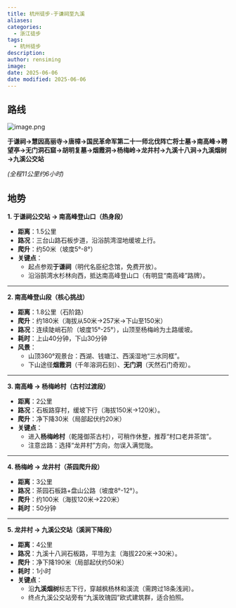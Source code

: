 ```yaml
---
title: 杭州徒步-于谦祠至九溪
aliases: 
categories:
  - 浙江徒步
tags:
  - 杭州徒步
description: 
author: rensiming
image: 
date: 2025-06-06
date modified: 2025-06-06
---
```


## 路线

![image.png](https://amown.cn/PicGo/20250606111708881.png)

**于谦祠→慧因高丽寺→唐樟→国民革命军第二十一师北伐阵亡将士墓→南高峰→聘望亭→无门洞石窟→胡明复墓→烟霞洞→杨梅岭→龙井村→九溪十八涧→九溪烟树→九溪公交站**

*(全程11公里约6小时)*

## 地势

**1. 于谦祠公交站 → 南高峰登山口（热身段）**

- **距离**：1.5公里
- **路况**：三台山路石板步道，沿浴鹄湾湿地缓坡上行。
- **爬升**：约50米（坡度5°-8°）
- **关键点**：
    - 起点参观**于谦祠**（明代名臣纪念馆，免费开放）。
    - 沿浴鹄湾水杉林向西，抵达南高峰登山口（有明显“南高峰”路牌）。

---

**2. 南高峰登山段（核心挑战）**

- **距离**：1.8公里（石阶路）
- **爬升**：约180米（海拔从50米→257米→下山至150米）
- **路况**：连续陡峭石阶（坡度15°-25°），山顶至杨梅岭为土路缓坡。
- **耗时**：上山40分钟，下山30分钟
- **风景**：
    - 山顶360°观景台：西湖、钱塘江、西溪湿地“三水同框”。
    - 下山途径**烟霞洞**（千年溶洞石刻）、**无门洞**（天然石门奇观）。

---

**3. 南高峰 → 杨梅岭村（古村过渡段）**

- **距离**：2公里
- **路况**：石板路穿村，缓坡下行（海拔150米→120米）。
- **爬升**：净下降30米（局部起伏约20米）
- **关键点**：
    - 进入**杨梅岭村**（乾隆御茶古村），可稍作休整，推荐“村口老井茶馆”。
    - 注意岔路：选择“龙井村”方向，勿误入满觉陇。

---

**4. 杨梅岭 → 龙井村（茶园爬升段）**

- **距离**：3公里
- **路况**：茶园石板路+盘山公路（坡度8°-12°）。
- **爬升**：约100米（海拔120米→220米）
- **耗时**：50分钟

---

**5. 龙井村 → 九溪公交站（溪涧下降段）**

- **距离**：4公里
- **路况**：九溪十八涧石板路，平坦为主（海拔220米→30米）。
- **爬升**：净下降190米（局部起伏约50米）
- **耗时**：1小时
- **关键点**：
    - 沿**九溪烟树**标志下行，穿越枫杨林和溪流（需跨过18条浅涧）。
    - 终点九溪公交站旁有“九溪玫瑰园”欧式建筑群，适合拍照。



